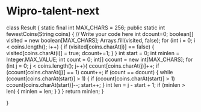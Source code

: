 # Wipro-talent-next
class Result { static final int MAX_CHARS = 256; public static int fewestCoins(String coins) { // Write your code here int dcount=0; boolean[] visited = new boolean[MAX_CHARS]; Arrays.fill(visited, false); for (int i = 0; i < coins.length(); i++) { if (visited[coins.charAt(i)] == false) { visited[coins.charAt(i)] = true; dcount+=1; } } int start = 0; int minlen = Integer.MAX_VALUE; int count = 0; int[] ccount = new int[MAX_CHARS]; for (int j = 0; j < coins.length(); j++){ ccount[coins.charAt(j)]++; if (ccount[coins.charAt(j)] == 1) count++; if (count == dcount) { while (ccount[coins.charAt(start)] > 1) { if (ccount[coins.charAt(start)] > 1) ccount[coins.charAt(start)]--; start++; } int len = j - start + 1; if (minlen > len) { minlen = len; } } } return minlen; }

}
